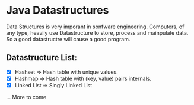 # Java Datastructures
Data Structures is very imporant in sonfware engineering. Computers, of any type, heavily use Datastructure
to store, process and mainpulate data. So a good datastructre will cause a good program.

## Datastructure List:
- [x] Hashset => Hash table with unique values.
- [x] Hashmap => Hash table with (key, value) pairs internals.
- [x] Linked List => Singly Linked List

... More to come
